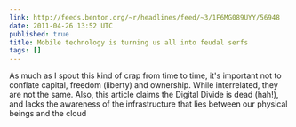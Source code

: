 ```yaml
---
link: http://feeds.benton.org/~r/headlines/feed/~3/1F6MG089UYY/56948
date: 2011-04-26 13:52 UTC
published: true
title: Mobile technology is turning us all into feudal serfs
tags: []
---
```


As much as I spout this kind of crap from time to time, it's important not to conflate capital, freedom (liberty) and ownership. While interrelated, they are not the same. Also, this article claims the Digital Divide is dead (hah!), and lacks the awareness of the infrastructure that lies between our physical beings and the cloud
